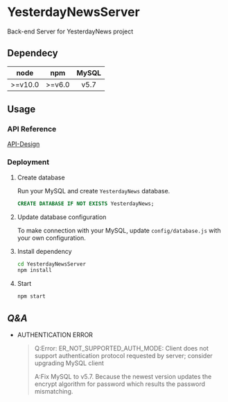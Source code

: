 # YesterdayNewsServer

Back-end Server for YesterdayNews project

## Dependecy

|node|npm|MySQL|
|:--:|:-:|:---:|
|>=v10.0|>=v6.0|v5.7|

## Usage

### API Reference

[API-Design](./docs/API-Design.md)

### Deployment

1. Create database

    Run your MySQL and create `YesterdayNews` database.
    ```sql
    CREATE DATABASE IF NOT EXISTS YesterdayNews;
    ```

1. Update database configuration

    To make connection with your MySQL, update `config/database.js` with your own configuration.

1. Install dependency

    ```bash
    cd YesterdayNewsServer
    npm install
    ```

1. Start

    ```bash
    npm start
    ```

## ***Q&A***

- AUTHENTICATION ERROR
    > Q:Error: ER_NOT_SUPPORTED_AUTH_MODE: Client does not support authentication protocol requested by server; consider upgrading MySQL client
    >
    > A:Fix MySQL to v5.7. Because the newest version updates the encrypt algorithm for password which results the password mismatching.
